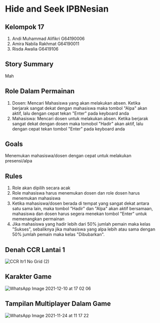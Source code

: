 # Hide and Seek IPBNesian
## Kelompok 17
1. Andi Muhammad Alifikri G64190006
2. Amira Nabila Rakhmat G64190011
3. Risda Awalia G6419106

## Story Summary
Mah

## Role Dalam Permainan
1. Dosen: Mencari Mahasiswa yang akan melakukan absen. Ketika berjarak sangat dekat dengan mahasiswa maka tombol "Alpa" akan aktif, lalu dengan cepat tekan "Enter" pada keyboard anda
2. Mahasiswa: Mencari dosen untuk melakukan absen. Ketika berjarak sangat dekat dengan dosen maka tomobol "Hadir" akan aktif, lalu dengan cepat tekan tombol "Enter" pada keyboard anda

## Goals
Menemukan mahasiswa/dosen dengan cepat untuk melakukan presensi/alpa

## Rules
1. Role akan dipilih secara acak
2. Role mahasiswa harus menemukan dosen dan role dosen harus menemukan mahasiswa
3. Ketika mahasiswa/dosen berada di tempat yang sangat dekat antara satu sama lain, maka tombol "Hadir" dan "Alpa" akan aktif bersamaan, mahasiswa dan dosen harus segera menekan tombol "Enter" untuk memenangkan permainan
4. Jika mahasiswa yang hadir lebih dari 50% jumlah pemain maka kelas "Sukses", sebaliknya jika mahasiswa yang alpa lebih atau sama dengan 50% jumlah pemain maka kelas "Dibubarkan".

## Denah CCR Lantai 1
![CCR ltr1 No Grid (2)](https://user-images.githubusercontent.com/79049671/142749985-09b027be-7285-4cae-aff0-5a8d5ac03719.png)

## Karakter Game
![WhatsApp Image 2021-12-10 at 17 02 06](https://user-images.githubusercontent.com/79049671/145558015-fc644038-ac16-4d5e-9ecb-8c2c16769bc6.jpeg)

## Tampilan Multiplayer Dalam Game
![WhatsApp Image 2021-11-24 at 11 17 22](https://user-images.githubusercontent.com/79049671/145558349-5975c996-f423-4eca-89c3-471eadd5fb61.jpeg)
